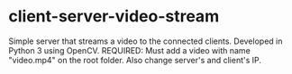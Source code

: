 # client-server-video-stream
Simple server that streams a video to the connected clients. Developed in Python 3 using OpenCV.
REQUIRED: Must add a video with name "video.mp4" on the root folder. Also change server's and client's IP.
